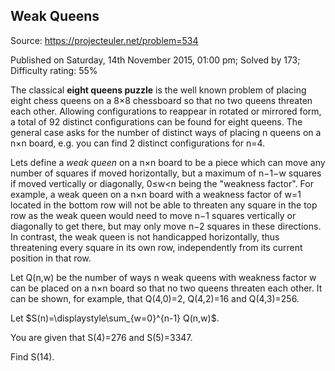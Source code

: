 Weak Queens
-----------

Source: https://projecteuler.net/problem=534

Published on Saturday, 14th November 2015, 01:00 pm; Solved by 173;
Difficulty rating: 55%

The classical **eight queens puzzle** is the well known problem of
placing eight chess queens on a 8×8 chessboard so that no two queens
threaten each other. Allowing configurations to reappear in rotated or
mirrored form, a total of 92 distinct configurations can be found for
eight queens. The general case asks for the number of distinct ways of
placing n queens on a n×n board, e.g. you can find 2 distinct
configurations for n=4.

Lets define a *weak queen* on a n×n board to be a piece which can move
any number of squares if moved horizontally, but a maximum of n−1−w
squares if moved vertically or diagonally, 0≤w\<n being the "weakness
factor". For example, a weak queen on a n×n board with a weakness factor
of w=1 located in the bottom row will not be able to threaten any square
in the top row as the weak queen would need to move n−1 squares
vertically or diagonally to get there, but may only move n−2 squares in
these directions. In contrast, the weak queen is not handicapped
horizontally, thus threatening every square in its own row,
independently from its current position in that row.

Let Q(n,w) be the number of ways n weak queens with weakness factor w
can be placed on a n×n board so that no two queens threaten each other.
It can be shown, for example, that Q(4,0)=2, Q(4,2)=16 and Q(4,3)=256.

Let \$S(n)=\\displaystyle\\sum\_{w=0}\^{n-1} Q(n,w)\$.

You are given that S(4)=276 and S(5)=3347.

Find S(14).
